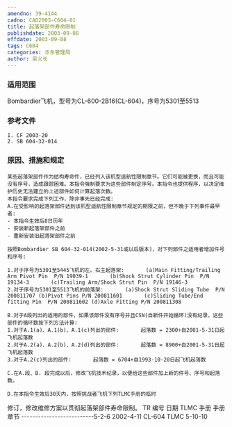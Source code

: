 ```yaml
---
amendno: 39-4144
cadno: CAD2003-C604-01
title: 起落架部件寿命限制
publishdate: 2003-09-08
effdate: 2003-09-08
tags: C604
categories: 华东管理局
author: 吴义长
---
```


### 适用范围 
Bombardier飞机，型号为CL-600-2B16(CL-604)，序号为5301至5513

<!--more-->
### 参考文件
    1. CF 2003-20 
    2. SB 604-32-014 

### 原因、措施和规定 
    某些起落架部件作为结构寿命件，已经列入该机型适航性限制章节。它们可能被更换，而且可能没有序号，造成跟踪困难。本指令强制要求为这些部件制定序号。本指令也提供程序，以决定维护历史无法建立的上述部件如何计算起落次数。 
    本指令要求完成下列工作，除非事先已经完成: 
    A.在受影响的起落架部件达到该机型适航性限制章节规定的期限之前，但不晚于下列事件最早者: 
    - 本指令生效后8日历年 
    - 安装新起落架部件之前 
    - 重新安装旧起落架部件之前 

    按照Bombardier SB 604-32-014(2002-5-31或以后版本)，对下列部件之适用者增加件号和序号: 
  
    1.对于序号为5301至5445飞机的左、右主起落架:       (a)Main Fitting/Trailing Arm Pivot Pin  P/N 19039-1       (b)Shock Strut Cylinder Pin  P/N 19134-3       (c)Trailing Arm/Shock Strut Pin  P/N 19146-3 
    2.对于序号为5301至5513飞机的前落架:       (a)Shock Strut Sliding Tube  P/N 200811707 (b)Pivot Pins P/N 200811601       (c)Sliding Tube/End fitting Pin  P/N 200811602 (d)Axle Fitting P/N 200811308 

    B.对于A段列出的适用的部件，如果该部件没有序号并且CSN(自新件开始循环)没有纪录，这些部件的循环数按下列方法计算: 
    1.对于A.1(a)、A.1(b)、A.1(c)列出的部件:       起落数 = 2300+自2001-5-31日起飞机起落数 
    2.对于A.2(a)、A.2(b)、A.2(d)列出的部件:       起落数 = 8900+自2001-5-31日起飞机起落数 
    3.对于A.2(c)列出的部件:       起落数 = 6704+自1993-10-20日起飞机起落数 

    C.在A.段、B. 段完成以后，修改飞机技术纪录，以便给这些部件加上新的件号、序号和起落数。 

    D.在本指令生效后30天内，按照挑战者飞机下列TLMC手册的临时
修订，修改维修方案以贯彻起落架部件寿命限制。 TR 编号 日期 TLMC 手册 手册章节 --------------------------5-2-6 2002-4-11 CL-604 TLMC 5-10-10

